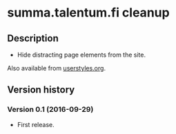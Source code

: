 # summa.talentum.fi cleanup

## Description

- Hide distracting page elements from the site.

Also available from [userstyles.org](https://userstyles.org/styles/133252/summa-talentum-fi-cleanup).

## Version history

### Version 0.1 (2016-09-29)

- First release.
